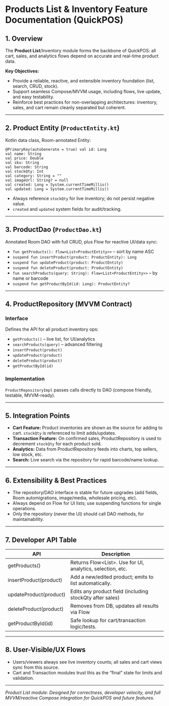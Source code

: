 # Products List & Inventory Feature Documentation (QuickPOS)

## 1. Overview

The **Product List**/Inventory module forms the backbone of QuickPOS: all cart, sales, and analytics
flows depend on accurate and real-time product data.

**Key Objectives:**

- Provide a reliable, reactive, and extensible inventory foundation (list, search, CRUD, stock).
- Support seamless Compose/MVVM usage, including flows, live update, and easy testability.
- Reinforce best practices for non-overlapping architectures: inventory, sales, and cart remain
  cleanly separated but coherent.

---

## 2. Product Entity (`ProductEntity.kt`)

Kotlin data class, Room-annotated Entity:

```
@PrimaryKey(autoGenerate = true) val id: Long
val name: String
val price: Double
val sku: String
val barcode: String
val stockQty: Int
val category: String = ""
val imageUrl: String? = null
val created: Long = System.currentTimeMillis()
val updated: Long = System.currentTimeMillis()
```

- Always reference `stockQty` for live inventory; do not persist negative value.
- `created` and `updated` system fields for audit/tracking.

---

## 3. ProductDao (`ProductDao.kt`)

Annotated Room DAO with full CRUD, plus Flow for reactive UI/data sync:

- `fun getProducts(): Flow<List<ProductEntity>>` – sort by name ASC
- `suspend fun insertProduct(product: ProductEntity): Long`
- `suspend fun updateProduct(product: ProductEntity)`
- `suspend fun deleteProduct(product: ProductEntity)`
- `fun searchProducts(query: String): Flow<List<ProductEntity>>` – by name or barcode
- `suspend fun getProductById(id: Long): ProductEntity?`

---

## 4. ProductRepository (MVVM Contract)

### Interface

Defines the API for all product inventory ops:

- `getProducts()` – live list, for UI/analytics
- `searchProducts(query)` – advanced filtering
- `insertProduct(product)`
- `updateProduct(product)`
- `deleteProduct(product)`
- `getProductById(id)`

### Implementation

`ProductRepositoryImpl` passes calls directly to DAO (compose friendly, testable, MVVM-ready).

---

## 5. Integration Points

- **Cart Feature:** Product inventories are shown as the source for adding to cart. `stockQty` is
  referenced to limit adds/updates.
- **Transaction Feature:** On confirmed sales, ProductRepository is used to decrement `stockQty` for
  each product sold.
- **Analytics:** Data from ProductRepository feeds into charts, top sellers, low stock, etc.
- **Search:** Live search via the repository for rapid barcode/name lookup.

---

## 6. Extensibility & Best Practices

- The repository/DAO interface is stable for future upgrades (add fields, Room automigrations,
  image/media, wholesale pricing, etc).
- Always depend on Flow for UI lists; use suspending functions for single operations.
- Only the repository (never the UI) should call DAO methods, for maintainability.

---

## 7. Developer API Table

| API | Description |
|-----|-------------|
| getProducts() | Returns Flow<List<ProductEntity>>. Use for UI, analytics, selection, etc. |
| insertProduct(product) | Add a new/edited product; emits to list automatically. |
| updateProduct(product) | Edits any product field (including stockQty after sales) |
| deleteProduct(product) | Removes from DB, updates all results via Flow |
| getProductById(id) | Safe lookup for cart/transaction logic/tests. |

---

## 8. User-Visible/UX Flows

- Users/viewers always see live inventory counts; all sales and cart views sync from this source.
- Cart and Transaction modules trust this as the “final” state for limits and validation.

---

*Product List module: Designed for correctness, developer velocity, and full MVVM/reactive Compose
integration for QuickPOS and future features.*
